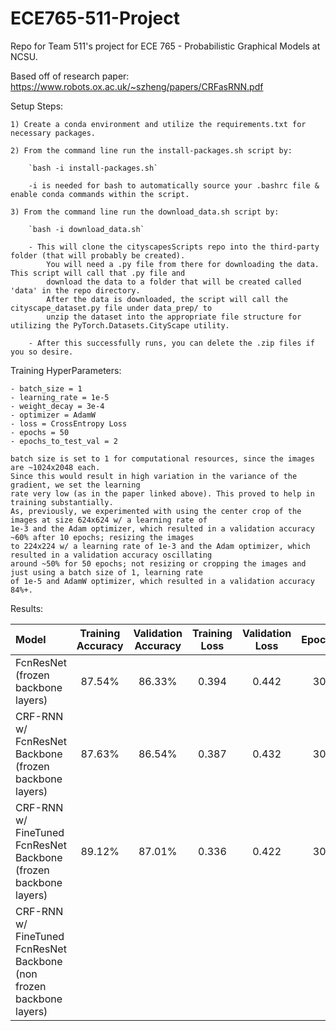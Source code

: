 # ECE765-511-Project
Repo for Team 511's project for ECE 765 - Probabilistic Graphical Models at NCSU.

Based off of research paper: https://www.robots.ox.ac.uk/~szheng/papers/CRFasRNN.pdf


Setup Steps:
	
	1) Create a conda environment and utilize the requirements.txt for necessary packages.
	
	2) From the command line run the install-packages.sh script by:
		
		`bash -i install-packages.sh`
		
		-i is needed for bash to automatically source your .bashrc file & enable conda commands within the script.
		
	3) From the command line run the download_data.sh script by:
	
		`bash -i download_data.sh`
		
		- This will clone the cityscapesScripts repo into the third-party folder (that will probably be created).
			You will need a .py file from there for downloading the data. This script will call that .py file and 
			download the data to a folder that will be created called 'data' in the repo directory. 
			After the data is downloaded, the script will call the cityscape_dataset.py file under data_prep/ to 
			unzip the dataset into the appropriate file structure for utilizing the PyTorch.Datasets.CityScape utility.
		
		- After this successfully runs, you can delete the .zip files if you so desire.


Training HyperParameters:

    - batch_size = 1
    - learning_rate = 1e-5
    - weight_decay = 3e-4
    - optimizer = AdamW
    - loss = CrossEntropy Loss
    - epochs = 50
    - epochs_to_test_val = 2
    
    batch size is set to 1 for computational resources, since the images are ~1024x2048 each.
    Since this would result in high variation in the variance of the gradient, we set the learning
    rate very low (as in the paper linked above). This proved to help in training substantially.
    As, previously, we experimented with using the center crop of the images at size 624x624 w/ a learning rate of 
    1e-3 and the Adam optimizer, which resulted in a validation accuracy ~60% after 10 epochs; resizing the images 
    to 224x224 w/ a learning rate of 1e-3 and the Adam optimizer, which resulted in a validation accuracy oscillating
    around ~50% for 50 epochs; not resizing or cropping the images and just using a batch size of 1, learning rate 
    of 1e-5 and AdamW optimizer, which resulted in a validation accuracy 84%+.


Results:

| Model                                                                | Training Accuracy | Validation Accuracy | Training Loss | Validation Loss | Epochs |
|:---------------------------------------------------------------------|:-----------------:|:-------------------:|:-------------:|:---------------:|:------:|
| FcnResNet (frozen backbone layers)                                   |      87.54%       |       86.33%        |     0.394     |      0.442      |   30   |
| CRF-RNN w/ FcnResNet Backbone (frozen backbone layers)               |      87.63%       |       86.54%        |     0.387     |      0.432      |   30   |
| CRF-RNN w/ FineTuned FcnResNet Backbone (frozen backbone layers)     |      89.12%       |       87.01%        |     0.336     |      0.422      |   30   |
| CRF-RNN w/ FineTuned FcnResNet Backbone (non frozen backbone layers) |                   |                     |               |                 |        |
